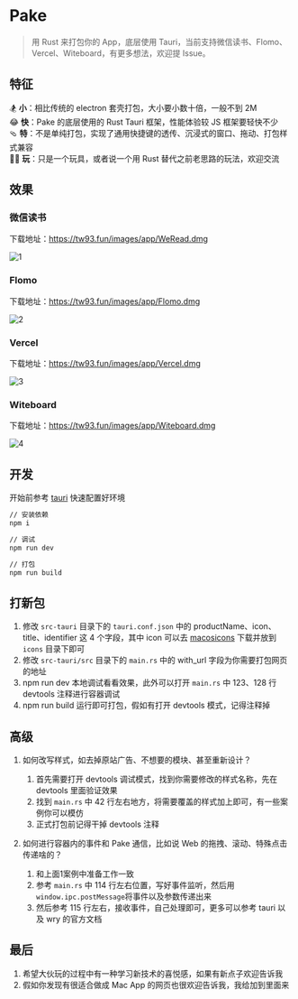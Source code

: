 # Pake

> 用 Rust 来打包你的 App，底层使用 Tauri，当前支持微信读书、Flomo、Vercel、Witeboard，有更多想法，欢迎提 Issue。

## 特征

🏂 **小**：相比传统的 electron 套壳打包，大小要小数十倍，一般不到 2M  
😂 **快**：Pake 的底层使用的 Rust Tauri 框架，性能体验较 JS 框架要轻快不少  
🩴 **特**：不是单纯打包，实现了通用快捷键的透传、沉浸式的窗口、拖动、打包样式兼容  
🤱🏻 **玩**：只是一个玩具，或者说一个用 Rust 替代之前老思路的玩法，欢迎交流  

## 效果

### 微信读书

下载地址：<https://tw93.fun/images/app/WeRead.dmg>

![1](https://cdn.fliggy.com/upic/ffUmdj.png)

### Flomo

下载地址：<https://tw93.fun/images/app/Flomo.dmg>

![2](https://cdn.fliggy.com/upic/B49SAc.png)

### Vercel

下载地址：<https://tw93.fun/images/app/Vercel.dmg>

![3](https://cdn.fliggy.com/upic/CPVRnY.png)

### Witeboard

下载地址：<https://tw93.fun/images/app/Witeboard.dmg>

![4](https://gw.alipayobjects.com/zos/k/mq/SCR-20221016-uv9.png)

## 开发

开始前参考 [tauri](https://tauri.app/v1/guides/getting-started/prerequisites#setting-up-macos) 快速配置好环境

```sh
// 安装依赖
npm i

// 调试
npm run dev

// 打包
npm run build
```

## 打新包

1. 修改 `src-tauri` 目录下的 `tauri.conf.json` 中的 productName、icon、title、identifier 这 4 个字段，其中 icon 可以去 [macosicons](https://macosicons.com/#/) 下载并放到 `icons` 目录下即可
2. 修改 `src-tauri/src` 目录下的 `main.rs` 中的 with_url 字段为你需要打包网页的地址
3. npm run dev 本地调试看看效果，此外可以打开 `main.rs` 中 123、128 行 devtools 注释进行容器调试
4. npm run build 运行即可打包，假如有打开 devtools 模式，记得注释掉

## 高级

1. 如何改写样式，如去掉原站广告、不想要的模块、甚至重新设计？
   1. 首先需要打开 devtools 调试模式，找到你需要修改的样式名称，先在 devtools 里面验证效果
   2. 找到 `main.rs` 中 42 行左右地方，将需要覆盖的样式加上即可，有一些案例你可以模仿
   3. 正式打包前记得干掉 devtools 注释

2. 如何进行容器内的事件和 Pake 通信，比如说 Web 的拖拽、滚动、特殊点击传递啥的？
   1. 和上面1案例中准备工作一致
   2. 参考 `main.rs` 中 114 行左右位置，写好事件监听，然后用 `window.ipc.postMessage`将事件以及参数传递出来
   3. 然后参考 115 行左右，接收事件，自己处理即可，更多可以参考 tauri 以及 wry 的官方文档

## 最后

1. 希望大伙玩的过程中有一种学习新技术的喜悦感，如果有新点子欢迎告诉我
2. 假如你发现有很适合做成 Mac App 的网页也很欢迎告诉我，我给加到里面来
